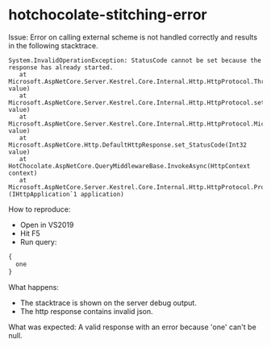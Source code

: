 # hotchocolate-stitching-error

Issue: Error on calling external scheme is not handled correctly and results in the following stacktrace.

```
System.InvalidOperationException: StatusCode cannot be set because the response has already started.
   at Microsoft.AspNetCore.Server.Kestrel.Core.Internal.Http.HttpProtocol.ThrowResponseAlreadyStartedException(String value)
   at Microsoft.AspNetCore.Server.Kestrel.Core.Internal.Http.HttpProtocol.set_StatusCode(Int32 value)
   at Microsoft.AspNetCore.Server.Kestrel.Core.Internal.Http.HttpProtocol.Microsoft.AspNetCore.Http.Features.IHttpResponseFeature.set_StatusCode(Int32 value)
   at Microsoft.AspNetCore.Http.DefaultHttpResponse.set_StatusCode(Int32 value)
   at HotChocolate.AspNetCore.QueryMiddlewareBase.InvokeAsync(HttpContext context)
   at Microsoft.AspNetCore.Server.Kestrel.Core.Internal.Http.HttpProtocol.ProcessRequests[TContext](IHttpApplication`1 application)
```

How to reproduce:
- Open in VS2019
- Hit F5
- Run query: 

```graphql
{
  one
}
```

What happens:
- The stacktrace is shown on the server debug output.
- The http response contains invalid json.

What was expected:
A valid response with an error because 'one' can't be null.